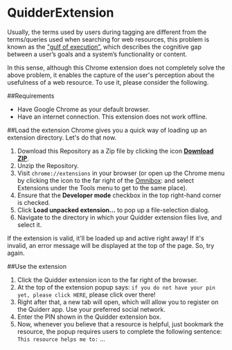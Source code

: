 QuidderExtension
================

Usually, the terms used by users during tagging are different from the terms/queries used when searching for web resources, 
this problem is known as the ["gulf of execution”](http://english.ttu.edu/kairos/1.2/features/chauss/cs.html), which 
describes the cognitive gap between a user’s goals and a system’s functionality or content.

In this sense, although this Chrome extension does not completely solve the above problem, 
it enables the capture of the user's perception about the usefulness of a web resource. To use it, please consider the following.


##Requirements
- Have Google Chrome as your default browser.
- Have an internet connection. This extension does not work offline.

##Load the extension
Chrome gives you a quick way of loading up an extension directory. Let's do that now.

1. Download this Repository as a Zip file by clicking the icon [**Download ZIP**](https://github.com/ljsou/QuidderExtension/archive/master.zip).
2. Unzip the Repository.
3. Visit `chrome://extensions` in your browser (or open up the Chrome menu by clicking the icon to the far right of the [Omnibox](http://developer.chrome.com/static/images/hotdogmenu.png):
and select Extensions under the Tools menu to get to the same place).
4. Ensure that the **Developer mode** checkbox in the top right-hand corner is checked.
5. Click **Load unpacked extension…** to pop up a file-selection dialog.
6. Navigate to the directory in which your Quidder extension files live, and select it.

If the extension is valid, it'll be loaded up and active right away! If it's invalid, an error message will be displayed at the top of the page. 
So, try again.

##Use the extension

1. Click the Quidder extension icon to the far right of the browser. 
2. At the top of the extension popup says: `if you do not have your pin yet, please click HERE`, please click over there!
3. Right after that, a new tab will open, which will allow you to register on the Quiderr app. Use your preferred social network.
4. Enter the PIN shown in the Quidder extension box.
5. Now, whenever you believe that a resource is helpful, just bookmark the resource, the popup requires users to complete the following sentence: `This resource helps me to:` ...

